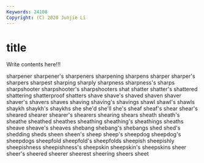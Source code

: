 ```yaml
---
Keywords: 24108
Copyright: (C) 2020 Junjie Li
---
```


# title

Write contents here!!!
 
sharpener 
sharpener's
sharpeners 
sharpening 
sharpens 
sharper 
sharper's 
sharpers 
sharpest 
sharping 
sharply 
sharpness
sharpness's 
sharps 
sharpshooter 
sharpshooter's 
sharpshooters 
shat 
shatter 
shatter's 
shattered 
shattering
shatterproof 
shatters 
shave 
shave's 
shaved 
shaven 
shaver 
shaver's 
shavers 
shaves
shaving 
shaving's 
shavings 
shawl 
shawl's 
shawls 
shaykh 
shaykh's 
shaykhs 
she
she'd 
she'll 
she's 
sheaf 
sheaf's 
shear 
shear's 
sheared 
shearer 
shearer's
shearers 
shearing 
shears 
sheath 
sheath's 
sheathe 
sheathed 
sheathes 
sheathing 
sheathing's
sheathings 
sheaths 
sheave 
sheave's 
sheaves 
shebang 
shebang's 
shebangs 
shed 
shed's
shedding 
sheds 
sheen 
sheen's 
sheep 
sheep's 
sheepdog 
sheepdog's 
sheepdogs 
sheepfold
sheepfold's 
sheepfolds 
sheepish 
sheepishly 
sheepishness 
sheepishness's 
sheepskin 
sheepskin's 
sheepskins 
sheer
sheer's 
sheered 
sheerer 
sheerest 
sheering 
sheers 
sheet 
